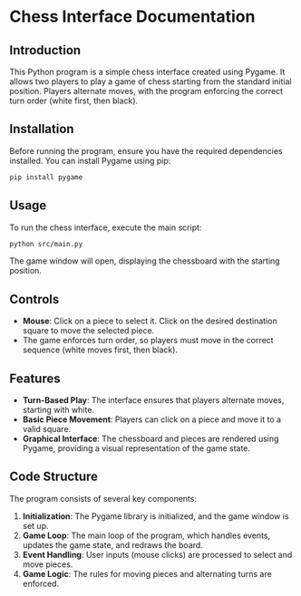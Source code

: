 # Chess Interface Documentation

## Introduction
This Python program is a simple chess interface created using Pygame. It allows two players to play a game of chess starting from the standard initial position. Players alternate moves, with the program enforcing the correct turn order (white first, then black).

## Installation
Before running the program, ensure you have the required dependencies installed. You can install Pygame using pip:

```bash
pip install pygame
```

## Usage
To run the chess interface, execute the main script:

```bash
python src/main.py
```

The game window will open, displaying the chessboard with the starting position. 

## Controls
- **Mouse**: Click on a piece to select it. Click on the desired destination square to move the selected piece.
- The game enforces turn order, so players must move in the correct sequence (white moves first, then black).

## Features
- **Turn-Based Play**: The interface ensures that players alternate moves, starting with white.
- **Basic Piece Movement**: Players can click on a piece and move it to a valid square.
- **Graphical Interface**: The chessboard and pieces are rendered using Pygame, providing a visual representation of the game state.

## Code Structure
The program consists of several key components:

1. **Initialization**: The Pygame library is initialized, and the game window is set up.
2. **Game Loop**: The main loop of the program, which handles events, updates the game state, and redraws the board.
3. **Event Handling**: User inputs (mouse clicks) are processed to select and move pieces.
4. **Game Logic**: The rules for moving pieces and alternating turns are enforced.
